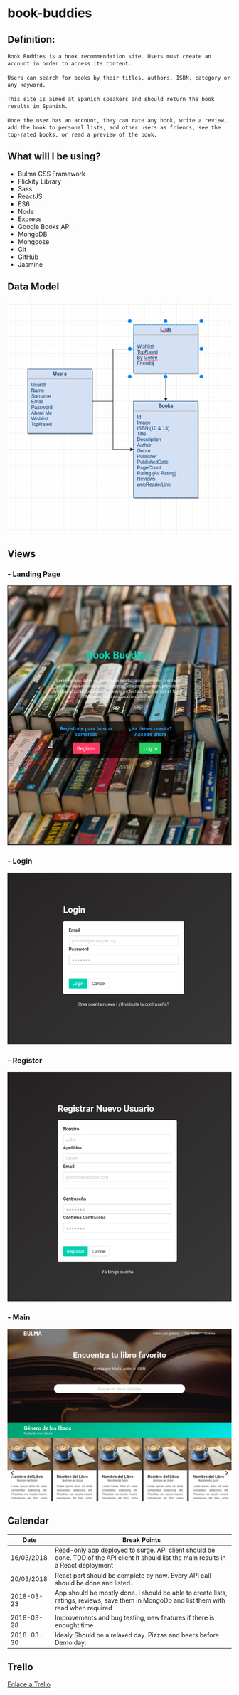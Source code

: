 # book-buddies


## Definition:


    Book Buddies is a book recommendation site. Users must create an account in order to access its content.

    Users can search for books by their titles, authors, ISBN, category or any keyword.

    This site is aimed at Spanish speakers and should return the book results in Spanish.

    Once the user has an account, they can rate any book, write a review, add the book to personal lists, add other users as friends, see the top-rated books, or read a preview of the book.


## What will I be using?

-   Bulma CSS Framework
-   Flickity Library
-   Sass
-   ReactJS
-   ES6
-   Node
-   Express
-   Google Books API
-   MongoDB
-   Mongoose
-   Git
-   GitHub
-   Jasmine



## Data Model


![Data Model](./design/img/Data-Views-UML/DataModel.png)

## Views 

### - Landing Page 
![Landing](./design/img/Data-Views-UML/Landing.png)

### - Login 
![Login](./design/img/Data-Views-UML/Login.png)

### - Register 
![Register](./design/img/Data-Views-UML/Register.png)

### - Main
![Main](./design/img/Data-Views-UML/Main.png)


## Calendar 

|    Date   |  Break Points  |
|------------|-----------------|
| 16/03/2018 | Read-only app deployed to surge. API client should be done. TDD of the API client It should list the main results in a React deployment| 
| 20/03/2018 | React part should be complete by now. Every API call should be done and listed. | 
| 2018-03-23 | App should be mostly done. I should be able to create lists, ratings, reviews, save them in MongoDb and list them with read when required| 
| 2018-03-28 | Improvements and bug testing, new features if there is enought time| 
| 2018-03-30 | Idealy Should be a relaxed day. Pizzas and beers before Demo day. | 


## Trello

[Enlace a Trello](https://trello.com/b/VuBC8YmB/book-buddies)